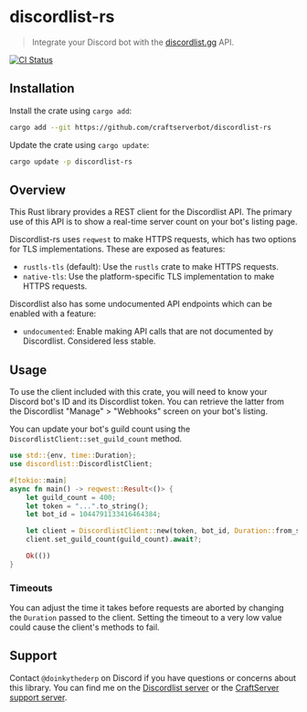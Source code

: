 # discordlist-rs

> Integrate your Discord bot with the [discordlist.gg](1) API.

[![CI Status](https://github.com/doinkythederp/discordlist-rs/actions/workflows/build.yml/badge.svg)](https://github.com/doinkythederp/discordlist-rs/actions/workflows/build.yml)

## Installation

Install the crate using `cargo add`:

```sh
cargo add --git https://github.com/craftserverbot/discordlist-rs
```

Update the crate using `cargo update`:

```sh
cargo update -p discordlist-rs
```

## Overview

This Rust library provides a REST client for the Discordlist API. The primary use of this API is to show a real-time server count on your bot's listing page.

Discordlist-rs uses `reqwest` to make HTTPS requests, which has two options for TLS implementations. These are exposed as features:

- `rustls-tls` (default): Use the `rustls` crate to make HTTPS requests.
- `native-tls`: Use the platform-specific TLS implementation to make HTTPS requests.

Discordlist also has some undocumented API endpoints which can be enabled with a feature:

- `undocumented`: Enable making API calls that are not documented by Discordlist. Considered less stable.

## Usage

To use the client included with this crate, you will need to know your Discord bot's ID and its Discordlist token. You can retrieve the latter from the Discordlist "Manage" > "Webhooks" screen on your bot's listing.

You can update your bot's guild count using the `DiscordlistClient::set_guild_count` method.

```rs
use std::{env, time::Duration};
use discordlist::DiscordlistClient;

#[tokio::main]
async fn main() -> reqwest::Result<()> {
    let guild_count = 400;
    let token = "...".to_string();
    let bot_id = 1044791133416464384;

    let client = DiscordlistClient::new(token, bot_id, Duration::from_secs(5)).unwrap();
    client.set_guild_count(guild_count).await?;

    Ok(())
}
```

### Timeouts

You can adjust the time it takes before requests are aborted by changing the `Duration` passed to the client. Setting the timeout to a very low value could cause the client's methods to fail.

## Support

Contact `@doinkythederp` on Discord if you have questions or concerns about this library. You can find me on the [Discordlist server](https://discord.com/invite/XbuJ6VH) or the [CraftServer support server](https://craftserver.net).
